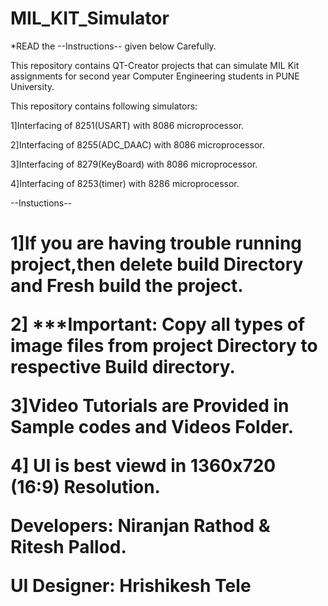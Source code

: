 # MIL_KIT_Simulator

*READ the --Instructions-- given below Carefully.

This repository contains QT-Creator projects that can simulate MIL Kit assignments 
for second year  Computer Engineering students in PUNE University.

This repository contains following simulators:

1]Interfacing of 8251(USART) with 8086 microprocessor.

2]Interfacing of 8255(ADC_DAAC) with 8086 microprocessor.

3]Interfacing of 8279(KeyBoard) with 8086 microprocessor.

4]Interfacing of 8253(timer) with 8286 microprocessor.



--Instuctions--<H1>

1]If you are having trouble running project,then delete build Directory and Fresh build the project.

2] ***Important: Copy all types of image files from project Directory to respective Build directory.

3]Video Tutorials are Provided in Sample codes and Videos Folder.

4] UI is best viewd in 1360x720 (16:9) Resolution.




Developers: Niranjan Rathod & Ritesh Pallod.

UI Designer: Hrishikesh Tele
